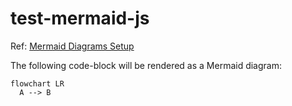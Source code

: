 # test-mermaid-js

Ref: [Mermaid Diagrams Setup](https://gist.github.com/denqiu/15641b2226288073c394a2a72b111f9b)

The following code-block will be rendered as a Mermaid diagram:

```mermaid
flowchart LR
  A --> B
```
